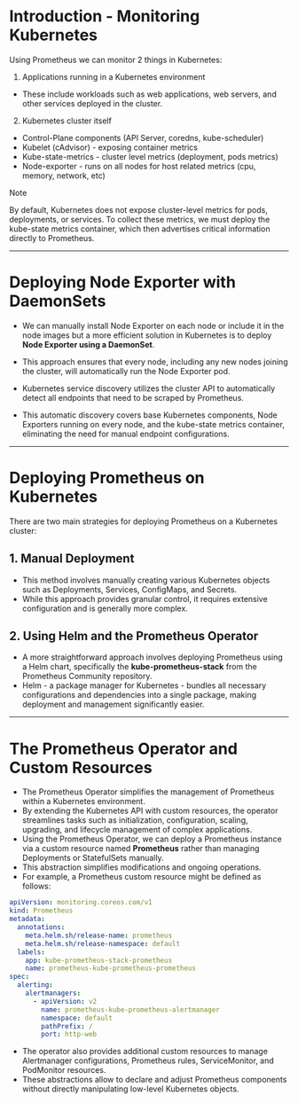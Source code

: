 # Introduction - Monitoring Kubernetes
Using Prometheus we can monitor 2 things in Kubernetes:
1. Applications running in a Kubernetes environment
- These include workloads such as web applications, web servers, and other services deployed in the cluster.
2. Kubernetes cluster itself
- Control-Plane components (API Server, coredns, kube-scheduler)
- Kubelet (cAdvisor) - exposing container metrics
- Kube-state-metrics - cluster level metrics (deployment, pods metrics)
- Node-exporter - runs on all nodes for host related metrics (cpu, memory, network, etc)

> [!NOTE]
> By default, Kubernetes does not expose cluster-level metrics for pods, deployments, or services. To collect these metrics, we must deploy the kube-state metrics container, which then advertises critical information directly to Prometheus.

---

# Deploying Node Exporter with DaemonSets
- We can manually install Node Exporter on each node or include it in the node images but a more efficient solution in Kubernetes is to deploy **Node Exporter using a DaemonSet**. 
- This approach ensures that every node, including any new nodes joining the cluster, will automatically run the Node Exporter pod.

- Kubernetes service discovery utilizes the cluster API to automatically detect all endpoints that need to be scraped by Prometheus. 
- This automatic discovery covers base Kubernetes components, Node Exporters running on every node, and the kube-state metrics container, eliminating the need for manual endpoint configurations.

---

# Deploying Prometheus on Kubernetes
There are two main strategies for deploying Prometheus on a Kubernetes cluster:
 
## 1. Manual Deployment
- This method involves manually creating various Kubernetes objects such as Deployments, Services, ConfigMaps, and Secrets. 
- While this approach provides granular control, it requires extensive configuration and is generally more complex.

## 2. Using Helm and the Prometheus Operator
- A more straightforward approach involves deploying Prometheus using a Helm chart, specifically the **kube-prometheus-stack** from the Prometheus Community repository. 
- Helm - a package manager for Kubernetes - bundles all necessary configurations and dependencies into a single package, making deployment and management significantly easier.

---

# The Prometheus Operator and Custom Resources
- The Prometheus Operator simplifies the management of Prometheus within a Kubernetes environment. 
- By extending the Kubernetes API with custom resources, the operator streamlines tasks such as initialization, configuration, scaling, upgrading, and lifecycle management of complex applications.
- Using the Prometheus Operator, we can deploy a Prometheus instance via a custom resource named **Prometheus** rather than managing Deployments or StatefulSets manually. 
- This abstraction simplifies modifications and ongoing operations.
- For example, a Prometheus custom resource might be defined as follows:

```yml
apiVersion: monitoring.coreos.com/v1
kind: Prometheus
metadata:
  annotations:
    meta.helm.sh/release-name: prometheus
    meta.helm.sh/release-namespace: default
  labels:
    app: kube-prometheus-stack-prometheus
    name: prometheus-kube-prometheus-prometheus
spec:
  alerting:
    alertmanagers:
      - apiVersion: v2
        name: prometheus-kube-prometheus-alertmanager
        namespace: default
        pathPrefix: /
        port: http-web
```

- The operator also provides additional custom resources to manage Alertmanager configurations, Prometheus rules, ServiceMonitor, and PodMonitor resources. 
- These abstractions allow to declare and adjust Prometheus components without directly manipulating low-level Kubernetes objects.
